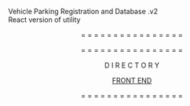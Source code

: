 Vehicle Parking Registration and Database .v2<br>
React version of utility

<div align="center">
= = = = = = = = = = = = = = = = 

= = = = = = = = = = = = = = = = 

D I R E C T O R Y

[FRONT END](https://github.com/KimberlyRosaly/VPRAD-v2-Frontend)

= = = = = = = = = = = = = = = = 
<div>
